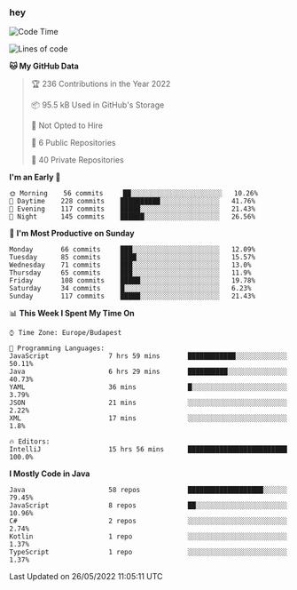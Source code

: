 ### hey

<!--START_SECTION:waka-->
![Code Time](http://img.shields.io/badge/Code%20Time-780%20hrs%205%20mins-blue)

![Lines of code](https://img.shields.io/badge/From%20Hello%20World%20I%27ve%20Written-509%20Thousand%20lines%20of%20code-blue)

**🐱 My GitHub Data** 

> 🏆 236 Contributions in the Year 2022
 > 
> 📦 95.5 kB Used in GitHub's Storage 
 > 
> 🚫 Not Opted to Hire
 > 
> 📜 6 Public Repositories 
 > 
> 🔑 40 Private Repositories  
 > 
**I'm an Early 🐤** 

```text
🌞 Morning    56 commits     ██░░░░░░░░░░░░░░░░░░░░░░░   10.26% 
🌆 Daytime    228 commits    ██████████░░░░░░░░░░░░░░░   41.76% 
🌃 Evening    117 commits    █████░░░░░░░░░░░░░░░░░░░░   21.43% 
🌙 Night      145 commits    ██████░░░░░░░░░░░░░░░░░░░   26.56%

```
📅 **I'm Most Productive on Sunday** 

```text
Monday       66 commits     ███░░░░░░░░░░░░░░░░░░░░░░   12.09% 
Tuesday      85 commits     ████░░░░░░░░░░░░░░░░░░░░░   15.57% 
Wednesday    71 commits     ███░░░░░░░░░░░░░░░░░░░░░░   13.0% 
Thursday     65 commits     ███░░░░░░░░░░░░░░░░░░░░░░   11.9% 
Friday       108 commits    █████░░░░░░░░░░░░░░░░░░░░   19.78% 
Saturday     34 commits     █░░░░░░░░░░░░░░░░░░░░░░░░   6.23% 
Sunday       117 commits    █████░░░░░░░░░░░░░░░░░░░░   21.43%

```


📊 **This Week I Spent My Time On** 

```text
⌚︎ Time Zone: Europe/Budapest

💬 Programming Languages: 
JavaScript               7 hrs 59 mins       ████████████░░░░░░░░░░░░░   50.11% 
Java                     6 hrs 29 mins       ██████████░░░░░░░░░░░░░░░   40.73% 
YAML                     36 mins             █░░░░░░░░░░░░░░░░░░░░░░░░   3.79% 
JSON                     21 mins             ░░░░░░░░░░░░░░░░░░░░░░░░░   2.22% 
XML                      17 mins             ░░░░░░░░░░░░░░░░░░░░░░░░░   1.8%

🔥 Editors: 
IntelliJ                 15 hrs 56 mins      █████████████████████████   100.0%

```

**I Mostly Code in Java** 

```text
Java                     58 repos            ███████████████████░░░░░░   79.45% 
JavaScript               8 repos             ██░░░░░░░░░░░░░░░░░░░░░░░   10.96% 
C#                       2 repos             ░░░░░░░░░░░░░░░░░░░░░░░░░   2.74% 
Kotlin                   1 repo              ░░░░░░░░░░░░░░░░░░░░░░░░░   1.37% 
TypeScript               1 repo              ░░░░░░░░░░░░░░░░░░░░░░░░░   1.37%

```



 Last Updated on 26/05/2022 11:05:11 UTC
<!--END_SECTION:waka-->
